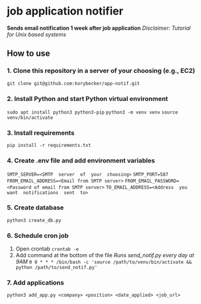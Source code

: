 # job application notifier

**Sends email notification 1 week after job application**
*Disclaimer: Tutorial for Unix based systems*

## How to use

### 1. Clone this repository in a server of your choosing (e.g., EC2)
 `git clone git@github.com:korybecker/app-notif.git`

### 2. Install Python and start Python virtual environment
  `sudo apt install python3 python3-pip`
  `python3 -m venv venv`
  `source venv/bin/activate`

### 3. Install requirements
`pip install -r requirements.txt`

### 4.  Create .env file and add environment variables
`SMTP_SERVER=<SMTP  server  of  your  choosing>`
`SMTP_PORT=587`
`FROM_EMAIL_ADDRESS=<Email from SMTP server>`
`FROM_EMAIL_PASSWORD=<Password of email from SMTP server>`
`TO_EMAIL_ADDRESS=<Address  you  want  notifications  sent  to>`

### 5. Create database
`python3 create_db.py`

### 6. Schedule cron job
1. Open crontab
`crontab -e`
2. Add command at the bottom of the file
*Runs send_notif.py every day at 9AM*
`0 0 * * * /bin/bash -c 'source /path/to/venv/bin/activate && python /path/to/send_notif.py'`


### 7. Add applications
`python3 add_app.py <company> <position> <date_applied> <job_url>`
